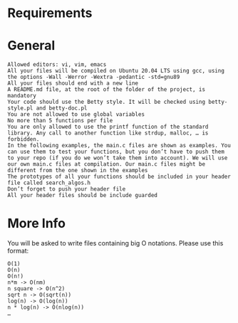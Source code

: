 # Requirements
# General

    Allowed editors: vi, vim, emacs
    All your files will be compiled on Ubuntu 20.04 LTS using gcc, using the options -Wall -Werror -Wextra -pedantic -std=gnu89
    All your files should end with a new line
    A README.md file, at the root of the folder of the project, is mandatory
    Your code should use the Betty style. It will be checked using betty-style.pl and betty-doc.pl
    You are not allowed to use global variables
    No more than 5 functions per file
    You are only allowed to use the printf function of the standard library. Any call to another function like strdup, malloc, … is forbidden.
    In the following examples, the main.c files are shown as examples. You can use them to test your functions, but you don’t have to push them to your repo (if you do we won’t take them into account). We will use our own main.c files at compilation. Our main.c files might be different from the one shown in the examples
    The prototypes of all your functions should be included in your header file called search_algos.h
    Don’t forget to push your header file
    All your header files should be include guarded

# More Info

You will be asked to write files containing big O notations. Please use this format:

    O(1)
    O(n)
    O(n!)
    n*m -> O(nm)
    n square -> O(n^2)
    sqrt n -> O(sqrt(n))
    log(n) -> O(log(n))
    n * log(n) -> O(nlog(n))
    …

